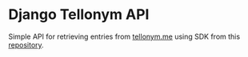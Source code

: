 # Django Tellonym API
Simple API for retrieving entries from [tellonym.me](https://tellonym.me) using SDK from this [repository](https://github.com/Logxn/tellonym-python).

